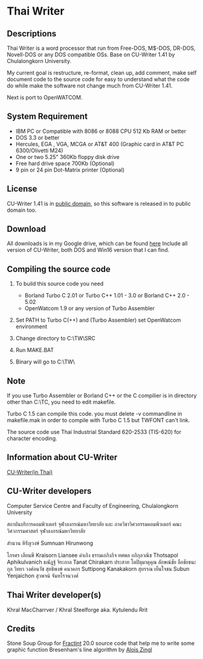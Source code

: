 Thai Writer
===========

Descriptions
------------

Thai Writer is a word processor that run from Free-DOS,
M$-DOS, DR-DOS, Novell-DOS or any DOS compatible OSs.
Base on CU-Writer 1.41 by Chulalongkorn University.

My current goal is restructure, re-format, clean up, add comment,
make self document code to the source code for easy to understand what the code do
while make the software not change much from CU-Writer 1.41.

Next is port to OpenWATCOM.

System Requirement
------------------
  * IBM PC or Compatible with 8086 or 8088 CPU 512 Kb RAM or better
  * DOS 3.3 or better
  * Hercules, EGA , VGA, MCGA or AT&T 400 (Graphic card in AT&T PC 6300/Olivetti M24)
  * One or two 5.25" 360Kb floppy disk drive
  * Free hard drive space 700Kb (Optional)
  * 9 pin or 24 pin Dot-Matrix printer (Optional)

License
-------
CU-Writer 1.41 is in [public domain](http://unlicense.org/),
so this software is released in to public domain too.

Download
--------
All downloads is in my Google drive, which can be found [here](https://drive.google.com/folderview?id=0B0EZlcQoXgS1RnVnNDVhc3MzV1k&usp=sharing)
Include all version of CU-Writer, both DOS and Win16 version that I can find.

Compiling the source code
-------------------------
1. To build this source code you need

   - Borland Turbo C 2.01 or Turbo C++ 1.01 - 3.0 or Borland C++ 2.0 - 5.02
   - OpenWatcom 1.9 or any version of Turbo Assembler

2. Set PATH to Turbo C(++) and (Turbo Assembler) set OpenWatcom environment
3. Change directory to C:\TW\SRC
4. Run MAKE.BAT
5. Binary will go to C:\TW\

Note
----
If you use Turbo Assembler or Borland C++ or the C compilier is in directory
other than C:\TC, you need to edit makefile.

Turbo C 1.5 can compile this code. you must delete -v commandline
in makefile.mak in order to compile with Turbo C 1.5 but TWFONT can't link.

The source code use Thai Industrial Standard 620-2533 (TIS-620)
for character encoding.

Information about CU-Writer
---------------------------
[CU-Writer(in Thai)](http://th.wikipedia.org/wiki/%E0%B8%8B%E0%B8%B5%E0%B8%A2%E0%B8%B9%E0%B9%84%E0%B8%A3%E0%B9%80%E0%B8%95%E0%B8%AD%E0%B8%A3%E0%B9%8C)

CU-Writer developers
--------------------

Computer Service Centre
and
Faculty of Engineering, Chulalongkorn University

สถาบันบริการคอมพิวเตอร์ จุฬาลงกรณ์มหาวิทยาลัย
และ
ภาควิชาวิศวกรรมคอมพิวเตอร์ คณะวิศวกรรมศาสตร์ จุฬาลงกรณ์มหาวิทยาลัย

สำนวน หิรัญวงษ์		Sumnuan Hirunwong

ไกรศร เลียนษี			Kraisorn  Liansee
ดำเกิง ธรรมเถกิงกิจ
ทศพล อภิกุลวณิช		Thotsapol Aphikulvanich
ธณัฎฐ์ จิระกาล		Tanat Chirakarn
ประสาท โตปิตุมาตุคุณ
ลักษณ์ชัย ลือชัยชนะกุล
วิทยา วงศ์อนวัช
สุทธิพงษ์ คนาคกร		Suttipong Kanakakorn
สุบรรณ เย็นใจชน		Subun Yenjaichon
สุวพจน์ จันทโรจนวงศ์

Thai Writer developer(s)
------------------------
Khral MacCharrver / Khral Steelforge aka. Kytulendu Rrit

Credits
-------
Stone Soup Group for [Fractint](http://www.fractint.org/) 20.0 source code that help me to write some graphic function
Bresenham's line algorithm by [Alois Zingl](http://members.chello.at/~easyfilter/bresenham.html)
